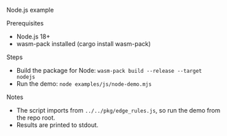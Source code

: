 Node.js example

Prerequisites
- Node.js 18+
- wasm-pack installed (cargo install wasm-pack)

Steps
- Build the package for Node: `wasm-pack build --release --target nodejs`
- Run the demo: `node examples/js/node-demo.mjs`

Notes
- The script imports from `../../pkg/edge_rules.js`, so run the demo from the repo root.
- Results are printed to stdout.
